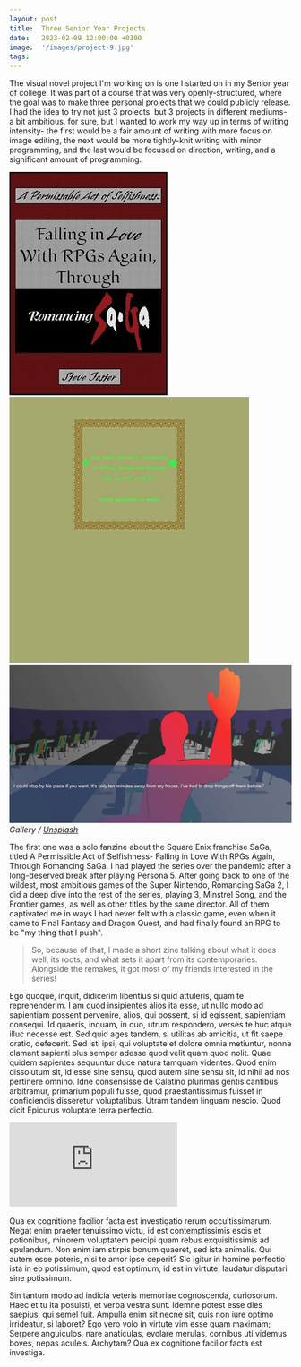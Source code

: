 ```yaml
---
layout: post
title:  Three Senior Year Projects
date:   2023-02-09 12:00:00 +0300
image:  '/images/project-9.jpg'
tags:   
---
```


The visual novel project I'm working on is one I started on in my Senior year of college. It was part of a course that was very openly-structured, where the goal was to make three personal projects that we could publicly release. I had the idea to try not just 3 projects, but 3 projects in different mediums- a bit ambitious, for sure, but I wanted to work my way up in terms of writing intensity- the first would be a fair amount of writing with more focus on image editing, the next would be more tightly-knit writing with minor programming, and the last would be focused on direction, writing, and a significant amount of programming.

<div class="gallery-box">
  <div class="gallery">
    <img src="/images/project-8.jpg" alt="Project">
    <img src="/images/project-6.jpg" alt="Project">
    <img src="/images/project-9.jpg" alt="Project">
  </div>
  <em>Gallery / <a href="https://unsplash.com/" target="_blank">Unsplash</a></em>
</div>

The first one was a solo fanzine about the Square Enix franchise SaGa, titled A Permissible Act of Selfishness- Falling in Love With RPGs Again, Through Romancing SaGa. I had played the series over the pandemic after a long-deserved break after playing Persona 5. After going back to one of the wildest, most ambitious games of the Super Nintendo, Romancing SaGa 2, I did a deep dive into the rest of the series, playing 3, Minstrel Song, and the Frontier games, as well as other titles by the same director. All of them captivated me in ways I had never felt with a classic game, even when it came to Final Fantasy and Dragon Quest, and had finally found an RPG to be "my thing that I push".

> So, because of that, I made a short zine talking about what it does well, its roots, and what sets it apart from its contemporaries. Alongside the remakes, it got most of my friends interested in the series!

Ego quoque, inquit, didicerim libentius si quid attuleris, quam te reprehenderim. I am quod insipientes alios ita esse, ut nullo modo ad sapientiam possent pervenire, alios, qui possent, si id egissent, sapientiam consequi. Id quaeris, inquam, in quo, utrum respondero, verses te huc atque illuc necesse est. Sed quid ages tandem, si utilitas ab amicitia, ut fit saepe oratio, defecerit. Sed isti ipsi, qui voluptate et dolore omnia metiuntur, nonne clamant sapienti plus semper adesse quod velit quam quod nolit. Quae quidem sapientes sequuntur duce natura tamquam videntes. Quod enim dissolutum sit, id esse sine sensu, quod autem sine sensu sit, id nihil ad nos pertinere omnino. Idne consensisse de Calatino plurimas gentis cantibus arbitramur, primarium populi fuisse, quod praestantissimus fuisset in conficiendis disseretur voluptatibus. Utram tandem linguam nescio. Quod dicit Epicurus voluptate terra perfectio.

<p><iframe src="https://www.youtube.com/embed/QyQ85DEVpbc" frameborder="0" allowfullscreen></iframe></p>

Qua ex cognitione facilior facta est investigatio rerum occultissimarum. Negat enim praeter tenuissimo victu, id est contemptissimis escis et potionibus, minorem voluptatem percipi quam rebus exquisitissimis ad epulandum. Non enim iam stirpis bonum quaeret, sed ista animalis. Qui autem esse poteris, nisi te amor ipse ceperit? Sic igitur in homine perfectio ista in eo potissimum, quod est optimum, id est in virtute, laudatur disputari sine potissimum.

Sin tantum modo ad indicia veteris memoriae cognoscenda, curiosorum. Haec et tu ita posuisti, et verba vestra sunt. Idemne potest esse dies saepius, qui semel fuit. Ampulla enim sit necne sit, quis non iure optimo irrideatur, si laboret? Ego vero volo in virtute vim esse quam maximam; Serpere anguiculos, nare anaticulas, evolare merulas, cornibus uti videmus boves, nepas aculeis. Archytam? Qua ex cognitione facilior facta est investiga.